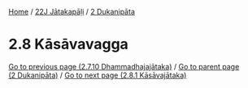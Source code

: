 
[Home](/) / [22J Jātakapāḷi](../../22J.md) / [2 Dukanipāta](../2.md)

# 2.8 Kāsāvavagga


[Go to previous page (2.7.10 Dhammadhajajātaka)](2.7/2.7.10.md) / [Go to parent page (2 Dukanipāta)](../2.md) / [Go to next page (2.8.1 Kāsāvajātaka)](2.8/2.8.1.md)


